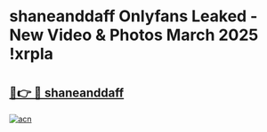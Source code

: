 # shaneanddaff Onlyfans Leaked - New Video & Photos March 2025 !xrpla

# <h2><a href="https://jfdz1s.iuczelnia.edu.pl?title=shaneanddaff&ref=xrpla">🔗👉 🔴 shaneanddaff</a></h2>

[![acn](https://github.com/user-attachments/assets/0f9c940e-d8b0-45ae-aac7-cd30a18b3e1c)](https://jfdz1s.iuczelnia.edu.pl?title=shaneanddaff&ref=xrpla)

